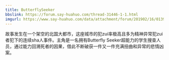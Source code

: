 ```yaml
---
title: ButterflySeeker
bbslink: https://forum.say-huahuo.com/thread-31446-1-1.html
imgurl: https://www.say-huahuo.com/data/attachment/forum/201902/16/013906mefz21s0e121sm1i.jpg
---
```


故事发生在一个架空的北国大都市，这座城市的犯zui率极高且多为精神异常犯zui者犯下的连续sha人事件。主角是一名拥有Butterfly Seeker超能力的学生搜查人员，通过能力回溯死者的因果，借此不断破获一件又一件充满扭曲和异常的悲情凶案。<!--more-->
